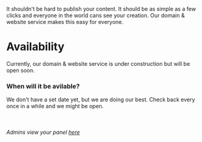 It shouldn't be hard to publish your content. It should be as simple as a few clicks and everyone in the world cans see your creation. Our domain & website service makes this easy for everyone.

# Availability
Currently, our domain & website service is under construction but will be open soon.
### When will it be avilable?
We don't have a set date yet, but we are doing our best. Check back every once in a while and we might be open.
<br><br><br><br>*Admins view your panel [here](/admin)*
